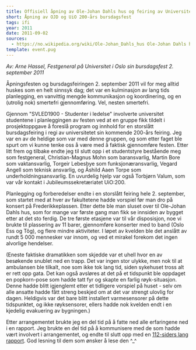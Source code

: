 ```yaml
---
title: Offisiell åpning av Ole-Johan Dahls hus og feiring av Universitet i Oslo sin 200-års bursdag
short: Åpning av OJD og UiO 200-års bursdagsfest 
tags: ifi
year: 2011
date: 2011-09-02
sources:
  - https://no.wikipedia.org/wiki/Ole-Johan_Dahls_hus Ole-Johan Dahls hus - Wikipedia
template: event.pug
---
```


*Av: Arne Hassel, Festgeneral på Universitet i Oslo sin bursdagsfest 2. september 2011*

Åpningsfesten og bursdagsfeiringen 2. september 2011 vil for meg alltid huskes som en helt sinnsyk dag; det var en kulminasjon av lang tids planlegging, en vanvittig mengde kommunikasjon og koordinering, og en (utrolig nok) smertefri gjennomføring. Vel, nesten smertefri.

Gjennom "SVLED1900 - Studenter i ledelse" involverte universitet studentene i planleggingen av festen ved at en gruppe fikk tildelt i prosjektoppgave å foreslå program og innhold for en storslått bursdagsfeiring i regi av universitetet sin kommende 200-års feiring. Jeg var en av de heldige som var med denne gruppen, og som etter faget ble spurt om vi kunne tenke oss å være med å faktisk gjennomføre festen. Etter litt frem og tilbake endte jeg til slutt opp i et studentstyre bestående meg som festgeneral, Christian-Magnus Mohn som baransvarlig, Martin Bore som vaktansvarlig, Torgeir Lebesbye  som funksjonæransvarlig, Vegard Angell som teknisk ansvarlig, og Åshild Aaen Torpe som underholdningsansvarlig. En uvurdelig hjelp var også Torbjørn Valum, som var vår kontakt i Jubileumssekretæriatet UiO:200.

Planlegging og forberedelser endte i en storslått feiring hele 2. september, som startet med at hver av fakultetene hadde vorspiel før man dro på konsert på Frederikkeplassen. Etter dette ble man sluset over til Ole-Johan Dahls hus, som for mange var første gang man fikk se innsiden av bygget etter at det sto ferdig. De tre første etasjene var til vår disposisjon, noe vi brukte til plassering av 11 barer, gjennomføre konserter med to band (Oslo Ess og Tôg), og flere mindre aktiviteter. I løpet av kvelden ble det anslått av rundt 5 000 mennesker var innom, og ved et mirakel forekom det ingen alvorlige hendelser.

(Eneste faktiske dramatikken som skjedde var et uhell hvor en av besøkende snublet ned en trapp. Det var ingen stor ulykke, men nok til at ambulansen ble tilkalt, noe som ikke tok lang tid, siden sykehuset tross alt er rett opp gata. Det kan også avsløres at det på et tidspunkt ble oppdaget en popkorn-pose som hadde tatt fyr og skapte en farlig røyk-situasjon. Denne hadde blitt igjenglemt etter et tidligere vorspiel på huset - selv om alle ansatte hadde fått streng beskjed om at det var strengt ulovlig for dagen. Heldigvis var det bare blitt installert varmesensorer på dette tidspunktet, og ikke røyksensorer, ellers hadde nok kvelden endt i en kjedelig evakuering av bygningen.)

Etter arrangementet brukte jeg en del tid på å fatte ned alle erfaringene ned i en rapport. Jeg brukte en del tid på å kommunisere med de som hadde vært involvert i arrangementet, og endte til slutt opp med en [112-siders lang rapport](./rapport.pdf). God lesning til dem som ønsker å lese den ^_^